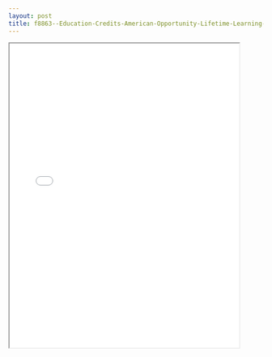 ```yaml
---
layout: post
title: f8863--Education-Credits-American-Opportunity-Lifetime-Learning-Credits
---
```


<div class="pdf-container">
<iframe src="/ea/_pdf-2-md/f8863--Education-Credits-American-Opportunity-Lifetime-Learning-Credits.pdf" height="600" width="90%" allowFullScreen="true"></iframe>
</div>

